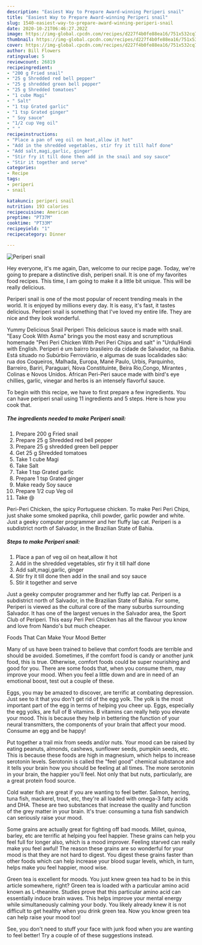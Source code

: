 ```yaml
---
description: "Easiest Way to Prepare Award-winning Periperi snail"
title: "Easiest Way to Prepare Award-winning Periperi snail"
slug: 1540-easiest-way-to-prepare-award-winning-periperi-snail
date: 2020-10-21T06:46:27.202Z
image: https://img-global.cpcdn.com/recipes/d227f4b0fe88ea16/751x532cq70/periperi-snail-recipe-main-photo.jpg
thumbnail: https://img-global.cpcdn.com/recipes/d227f4b0fe88ea16/751x532cq70/periperi-snail-recipe-main-photo.jpg
cover: https://img-global.cpcdn.com/recipes/d227f4b0fe88ea16/751x532cq70/periperi-snail-recipe-main-photo.jpg
author: Bill Flowers
ratingvalue: 5
reviewcount: 26819
recipeingredient:
- "200 g Fried snail"
- "25 g Shredded red bell pepper"
- "25 g shredded green bell pepper"
- "25 g Shredded tomatoes"
- "1 cube Magi"
- " Salt"
- "1 tsp Grated garlic"
- "1 tsp Grated ginger"
- " Soy sauce"
- "1/2 cup Veg oil"
- " "
recipeinstructions:
- "Place a pan of veg oil on heat,allow it hot"
- "Add in the shredded vegetables, stir fry it till half done"
- "Add salt,magi,garlic, ginger"
- "Stir fry it till done then add in the snail and soy sauce"
- "Stir it together and serve"
categories:
- Recipe
tags:
- periperi
- snail

katakunci: periperi snail 
nutrition: 193 calories
recipecuisine: American
preptime: "PT37M"
cooktime: "PT33M"
recipeyield: "1"
recipecategory: Dinner

---
```



![Periperi snail](https://img-global.cpcdn.com/recipes/d227f4b0fe88ea16/751x532cq70/periperi-snail-recipe-main-photo.jpg)

Hey everyone, it's me again, Dan, welcome to our recipe page. Today, we're going to prepare a distinctive dish, periperi snail. It is one of my favorites food recipes. This time, I am going to make it a little bit unique. This will be really delicious.

Periperi snail is one of the most popular of recent trending meals in the world. It is enjoyed by millions every day. It is easy, it's fast, it tastes delicious. Periperi snail is something that I've loved my entire life. They are nice and they look wonderful.

Yummy Delicious Snail Periperi This delicious sauce is made with snail. &#34;Easy Cook With Asma&#34; brings you the most easy and scrumptious homemade &#34;Peri Peri Chicken With Peri Peri Chips and salt&#34; in &#34;Urdu/Hindi with English. Periperi é um bairro brasileiro da cidade de Salvador, na Bahia. Está situado no Subúrbio Ferroviário, e algumas de suas localidades são: rua dos Coqueiros, Malhada, Europa, Mané Paulo, Urbis, Parquinho, Barreiro, Bariri, Paraguari, Nova Constituinte, Beira Rio,Congo, Mirantes , Colinas e Novos Unidos. African Peri-Peri sauce made with bird&#39;s eye chillies, garlic, vinegar and herbs is an intensely flavorful sauce.


To begin with this recipe, we have to first prepare a few ingredients. You can have periperi snail using 11 ingredients and 5 steps. Here is how you cook that.

<!--inarticleads1-->

##### The ingredients needed to make Periperi snail:

1. Prepare 200 g Fried snail
1. Prepare 25 g Shredded red bell pepper
1. Prepare 25 g shredded green bell pepper
1. Get 25 g Shredded tomatoes
1. Take 1 cube Magi
1. Take  Salt
1. Take 1 tsp Grated garlic
1. Prepare 1 tsp Grated ginger
1. Make ready  Soy sauce
1. Prepare 1/2 cup Veg oil
1. Take  @


Peri-Peri Chicken, the spicy Portuguese chicken. To make Peri Peri Chips, just shake some smoked paprika, chili powder, garlic powder and white. Just a geeky computer programmer and her fluffy lap cat. Periperi is a subdistrict north of Salvador, in the Brazilian State of Bahia. 

<!--inarticleads2-->

##### Steps to make Periperi snail:

1. Place a pan of veg oil on heat,allow it hot
1. Add in the shredded vegetables, stir fry it till half done
1. Add salt,magi,garlic, ginger
1. Stir fry it till done then add in the snail and soy sauce
1. Stir it together and serve


Just a geeky computer programmer and her fluffy lap cat. Periperi is a subdistrict north of Salvador, in the Brazilian State of Bahia. For some, Periperi is viewed as the cultural core of the many suburbs surrounding Salvador. It has one of the largest venues in the Salvador area, the Sport Club of Periperi. This easy Peri Peri Chicken has all the flavour you know and love from Nando&#39;s but much cheaper. 

Foods That Can Make Your Mood Better


Many of us have been trained to believe that comfort foods are terrible and should be avoided. Sometimes, if the comfort food is candy or another junk food, this is true. Otherwise, comfort foods could be super nourishing and good for you. There are some foods that, when you consume them, may improve your mood. When you feel a little down and are in need of an emotional boost, test out a couple of these.

Eggs, you may be amazed to discover, are terrific at combating depression. Just see to it that you don't get rid of the egg yolk. The yolk is the most important part of the egg in terms of helping you cheer up. Eggs, especially the egg yolks, are full of B vitamins. B vitamins can really help you elevate your mood. This is because they help in bettering the function of your neural transmitters, the components of your brain that affect your mood. Consume an egg and be happy!

Put together a trail mix from seeds and/or nuts. Your mood can be raised by eating peanuts, almonds, cashews, sunflower seeds, pumpkin seeds, etc. This is because these foods are high in magnesium, which helps to increase serotonin levels. Serotonin is called the "feel good" chemical substance and it tells your brain how you should be feeling at all times. The more serotonin in your brain, the happier you'll feel. Not only that but nuts, particularly, are a great protein food source.

Cold water fish are great if you are wanting to feel better. Salmon, herring, tuna fish, mackerel, trout, etc, they're all loaded with omega-3 fatty acids and DHA. These are two substances that increase the quality and function of the grey matter in your brain. It's true: consuming a tuna fish sandwich can seriously raise your mood. 

Some grains are actually great for fighting off bad moods. Millet, quinoa, barley, etc are terrific at helping you feel happier. These grains can help you feel full for longer also, which is a mood improver. Feeling starved can really make you feel awful! The reason these grains are so wonderful for your mood is that they are not hard to digest. You digest these grains faster than other foods which can help increase your blood sugar levels, which, in turn, helps make you feel happier, mood wise.

Green tea is excellent for moods. You just knew green tea had to be in this article somewhere, right? Green tea is loaded with a particular amino acid known as L-theanine. Studies prove that this particular amino acid can essentially induce brain waves. This helps improve your mental energy while simultaneously calming your body. You likely already knew it is not difficult to get healthy when you drink green tea. Now you know green tea can help raise your mood too!

See, you don't need to stuff your face with junk food when you are wanting to feel better! Try  a  couple of  of  these  suggestions  instead.

